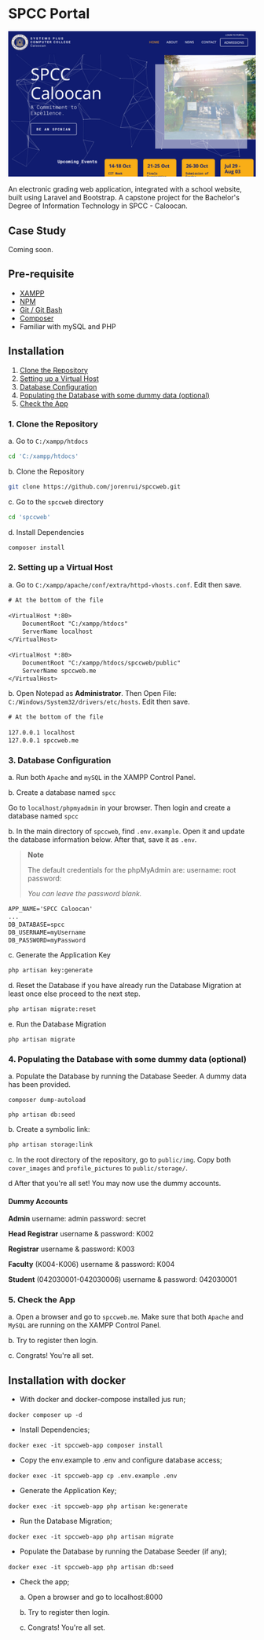 # SPCC Portal

![SPCC Portal](public/img/spcc-portal.png "SPCC Portal")

An electronic grading web application, integrated with a school website, built using Laravel and Bootstrap. A capstone project for the Bachelor's Degree of Information Technology in SPCC - Caloocan.

## Case Study

Coming soon.

## Pre-requisite

-   [XAMPP](https://www.apachefriends.org/download.html)
-   [NPM](https://nodejs.org/en/download/)
-   [Git / Git Bash](https://git-scm.com/downloads)
-   [Composer](https://getcomposer.org/download/)
-   Familiar with mySQL and PHP

## Installation

1. [Clone the Repository](#clone-repo)
2. [Setting up a Virtual Host](#vhost)
3. [Database Configuration](#database)
4. [Populating the Database with some dummy data (optional)](#seeder)
5. [Check the App](#check)

### 1. Clone the Repository <a name="clone-repo"></a>

a. Go to `C:/xampp/htdocs`

```bash
cd 'C:/xampp/htdocs'
```

b. Clone the Repository

```bash
git clone https://github.com/jorenrui/spccweb.git
```

c. Go to the `spccweb` directory

```bash
cd 'spccweb'
```

d. Install Dependencies

```bash
composer install
```

### 2. Setting up a Virtual Host <a name="vhost"></a>

a. Go to `C:/xampp/apache/conf/extra/httpd-vhosts.conf`. Edit then save.

```
# At the bottom of the file

<VirtualHost *:80>
    DocumentRoot "C:/xampp/htdocs"
    ServerName localhost
</VirtualHost>

<VirtualHost *:80>
    DocumentRoot "C:/xampp/htdocs/spccweb/public"
    ServerName spccweb.me
</VirtualHost>
```

b. Open Notepad as **Administrator**. Then Open File: `C:/Windows/System32/drivers/etc/hosts`. Edit then save.

```
# At the bottom of the file

127.0.0.1 localhost
127.0.0.1 spccweb.me
```

### 3. Database Configuration <a name="database"></a>

a. Run both `Apache` and `mySQL` in the XAMPP Control Panel.

b. Create a database named `spcc`

Go to `localhost/phpmyadmin` in your browser. Then login and create a database named `spcc`

b. In the main directory of `spccweb`, find `.env.example`. Open it and update the database information below. After that, save it as `.env`.

> **Note**
>
> The default credentials for the phpMyAdmin are:
> username: root
> password:
>
> _You can leave the password blank._

```
APP_NAME='SPCC Caloocan'
...
DB_DATABASE=spcc
DB_USERNAME=myUsername
DB_PASSWORD=myPassword
```

c. Generate the Application Key

```bash
php artisan key:generate
```

d. Reset the Database if you have already run the Database Migration at least once else proceed to the next step.

```bash
php artisan migrate:reset
```

e. Run the Database Migration

```
php artisan migrate
```

### 4. Populating the Database with some dummy data (optional) <a name="seeder"></a>

a. Populate the Database by running the Database Seeder. A dummy data has been provided.

```
composer dump-autoload
```

```
php artisan db:seed
```

b. Create a symbolic link:

```bash
php artisan storage:link
```

c. In the root directory of the repository, go to `public/img`. Copy both `cover_images` and `profile_pictures` to `public/storage/`.

d After that you're all set! You may now use the dummy accounts.

#### Dummy Accounts

**Admin**
username: admin
password: secret

**Head Registrar**
username & password: K002

**Registrar**
username & password: K003

**Faculty** (K004-K006)
username & password: K004

**Student** (042030001-042030006)
username & password: 042030001

### 5. Check the App <a name="check"></a>

a. Open a browser and go to `spccweb.me`. Make sure that both `Apache` and `MySQL` are running on the XAMPP Control Panel.

b. Try to register then login.

c. Congrats! You're all set.

## Installation with docker

-   With docker and docker-compose installed jus run;

`docker composer up -d`

-   Install Dependencies;

`docker exec -it spccweb-app composer install`

-   Copy the env.example to .env and configure database access;

`docker exec -it spccweb-app cp .env.example .env`

-   Generate the Application Key;

`docker exec -it spccweb-app php artisan ke:generate`

-   Run the Database Migration;

`docker exec -it spccweb-app php artisan migrate`

-   Populate the Database by running the Database Seeder (if any);

`docker exec -it spccweb-app php artisan db:seed`

-   Check the app;

    a. Open a browser and go to localhost:8000

    b. Try to register then login.

    c. Congrats! You're all set.
